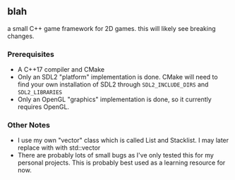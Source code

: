 ## blah
a small C++ game framework for 2D games.
this will likely see breaking changes.

### Prerequisites 
 - A C++17 compiler and CMake
 - Only an SDL2 "platform" implementation is done. CMake will need to find your own installation of SDL2 through `SDL2_INCLUDE_DIRS` and `SDL2_LIBRARIES`
 - Only an OpenGL "graphics" implementation is done, so it currently requires OpenGL.
 
### Other Notes
 - I use my own "vector" class which is called List and Stacklist. I may later replace with with std::vector
 - There are probably lots of small bugs as I've only tested this for my personal projects. This is probably best used as a learning resource for now.
